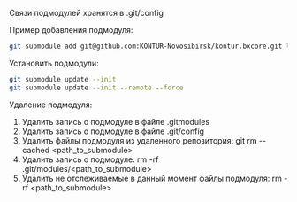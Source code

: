 Связи подмодулей хранятся в .git/config

Пример добавления подмодуля:
```bash
git submodule add git@github.com:KONTUR-Novosibirsk/kontur.bxcore.git local/modules/kontur.bxcore
```

Установить подмодули:
```bash
git submodule update --init
git submodule update --init --remote --force
```

Удаление подмодуля:
1. Удалить запись о подмодуле в файле .gitmodules
2. Удалить запись о подмодуле в файле .git/config
3. Удалить файлы подмодуля из удаленного репозитория: git rm --cached <path_to_submodule>
4. Удалить запись о подмодуле: rm -rf .git/modules/<path_to_submodule>
5. Удалить не отслеживаемые в данный момент файлы подмодуля: rm -rf <path_to_submodule>